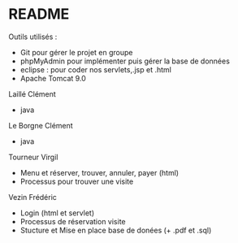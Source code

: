 # README

Outils utilisés : 

- Git pour gérer le projet en groupe
- phpMyAdmin pour implémenter puis gérer la base de données
- eclipse : pour coder nos servlets,.jsp et .html
- Apache Tomcat 9.0

Laillé Clément
  - java

Le Borgne Clément
  - java
  
Tourneur Virgil
  - Menu et réserver, trouver, annuler, payer (html)
  - Processus pour trouver une visite

Vezin Frédéric
  - Login (html et servlet) 
  - Processus de réservation visite
  - Stucture et Mise en place base de donées (+ .pdf et .sql)
